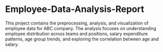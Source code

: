 # Employee-Data-Analysis-Report
This project contains the preprocessing, analysis, and visualization of employee data for ABC company. The analysis focuses on understanding employee distribution across teams and positions, salary expenditure patterns, age group trends, and exploring the correlation between age and salary. 
